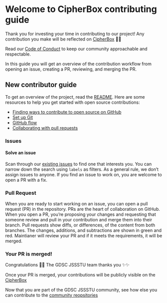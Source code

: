 # Welcome to CipherBox contributing guide <!-- omit in toc -->

Thank you for investing your time in contributing to our project! Any contribution you make will be reflected on [CipherBox](https://github.com/gdsc-jssstu/CipherBox) 🎇✨

Read our [Code of Conduct](./CODE_OF_CONDUCT.md) to keep our community approachable and respectable.

In this guide you will get an overview of the contribution workflow from opening an issue, creating a PR, reviewing, and merging the PR.

## New contributor guide

To get an overview of the project, read the [README](README.md). Here are some resources to help you get started with open source contributions:

- [Finding ways to contribute to open source on GitHub](https://docs.github.com/en/get-started/exploring-projects-on-github/finding-ways-to-contribute-to-open-source-on-github)
- [Set up Git](https://docs.github.com/en/get-started/quickstart/set-up-git)
- [GitHub flow](https://docs.github.com/en/get-started/quickstart/github-flow)
- [Collaborating with pull requests](https://docs.github.com/en/github/collaborating-with-pull-requests)

### Issues

#### Solve an issue

Scan through our [existing issues](https://github.com/github/docs/issues) to find one that interests you. You can narrow down the search using `labels` as filters. As a general rule, we don’t assign issues to anyone. If you find an issue to work on, you are welcome to open a PR with a fix.

### Pull Request

When you are ready to start working on an issue, you can open a pull request (PR) in the repository. PRs are the heart of collaboration on GitHub. When you open a PR, you’re proposing your changes and requesting that someone review and pull in your contribution and merge them into their branch. Pull requests show diffs, or differences, of the content from both branches. The changes, additions, and subtractions are shown in green and red.
Maintianer will review your PR and if it meets the requirements, it will be merged.

### Your PR is merged!

Congratulations 🎉🎉 The GDSC JSSSTU team thanks you ✨✨

Once your PR is merged, your contributions will be publicly visible on the [CipherBox](https://github.com/gdsc-jssstu/CipherBox)

Now that you are part of the GDSC JSSSTU community, see how else you can contribute to the [community reopsitories](https://github.com/orgs/gdsc-jssstu/repositories)
